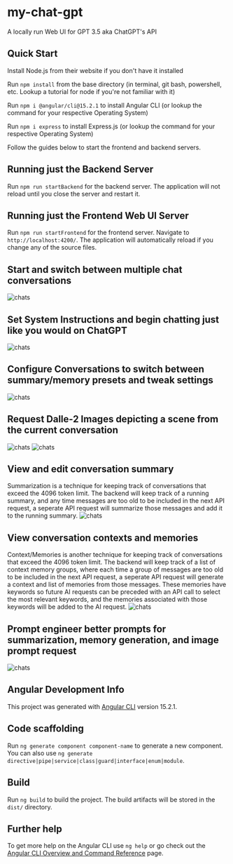# my-chat-gpt
A locally run Web UI for GPT 3.5 aka ChatGPT's API

## Quick Start

Install Node.js from their website if you don't have it installed

Run `npm install` from the base directory (in terminal, git bash, powershell, etc.  Lookup a tutorial for node if you're not familiar with it)

Run `npm i @angular/cli@15.2.1` to install Angular CLI (or lookup the command for your respective Operating System)

Run `npm i express` to install Express.js (or lookup the command for your respective Operating System)

Follow the guides below to start the frontend and backend servers.

## Running just the Backend Server

Run `npm run startBackend` for the backend server. The application will not reload until you close the server and restart it.

## Running just the Frontend Web UI Server

Run `npm run startFrontend` for the frontend server. Navigate to `http://localhost:4200/`. The application will automatically reload if you change any of the source files.

## Start and switch between multiple chat conversations
![chats](https://github.com/michaelnutt02/my-chat-gpt/blob/master/readme_images/chats.PNG?raw=true)

## Set System Instructions and begin chatting just like you would on ChatGPT
![chats](https://github.com/michaelnutt02/my-chat-gpt/blob/master/readme_images/conversation.PNG?raw=true)

## Configure Conversations to switch between summary/memory presets and tweak settings
![chats](https://github.com/michaelnutt02/my-chat-gpt/blob/master/readme_images/chat-configurations.PNG?raw=true)

## Request Dalle-2 Images depicting a scene from the current conversation
![chats](https://github.com/michaelnutt02/my-chat-gpt/blob/master/readme_images/hourglass.PNG?raw=true)
![chats](https://github.com/michaelnutt02/my-chat-gpt/blob/master/readme_images/space.PNG?raw=true)

## View and edit conversation summary
Summarization is a technique for keeping track of conversations that exceed the 4096 token limit.  The backend will keep track of a running summary, and any time messages are too old to be included in the next API request, a seperate API request will summarize those messages and add it to the running summary.
![chats](https://github.com/michaelnutt02/my-chat-gpt/blob/master/readme_images/summary.PNG?raw=true)

## View conversation contexts and memories
Context/Memories is another technique for keeping track of conversations that exceed the 4096 token limit.  The backend will keep track of a list of context memory groups, where each time a group of messages are too old to be included in the next API request, a seperate API request will generate a context and list of memories from those messages.  These memories have keywords so future AI requests can be preceded with an API call to select the most relevant keywords, and the memories associated with those keywords will be added to the AI request.
![chats](https://github.com/michaelnutt02/my-chat-gpt/blob/master/readme_images/context-memories.PNG?raw=true)

## Prompt engineer better prompts for summarization, memory generation, and image prompt request
![chats](https://github.com/michaelnutt02/my-chat-gpt/blob/master/readme_images/overall-settings.PNG?raw=true)

## Angular Development Info

This project was generated with [Angular CLI](https://github.com/angular/angular-cli) version 15.2.1.

## Code scaffolding

Run `ng generate component component-name` to generate a new component. You can also use `ng generate directive|pipe|service|class|guard|interface|enum|module`.

## Build

Run `ng build` to build the project. The build artifacts will be stored in the `dist/` directory.

## Further help

To get more help on the Angular CLI use `ng help` or go check out the [Angular CLI Overview and Command Reference](https://angular.io/cli) page.
